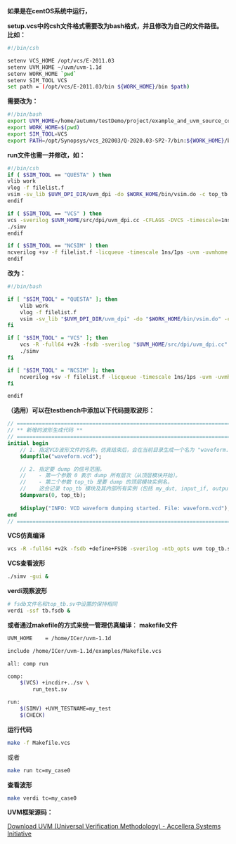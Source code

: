 **如果是在centOS系统中运行，**

**setup.vcs中的csh文件格式需要改为bash格式，并且修改为自己的文件路径。比如：**
```bash
#!/bin/csh

setenv VCS_HOME /opt/vcs/E-2011.03 
setenv UVM_HOME ~/uvm/uvm-1.1d
setenv WORK_HOME `pwd`
setenv SIM_TOOL VCS 
set path = (/opt/vcs/E-2011.03/bin ${WORK_HOME}/bin $path)
```

**需要改为：**
```bash
#!/bin/bash
export UVM_HOME=/home/autumn/testDemo/project/example_and_uvm_source_code/uvm-1.1d
export WORK_HOME=$(pwd)
export SIM_TOOL=VCS 
export PATH=/opt/Synopsys/vcs_202003/Q-2020.03-SP2-7/bin:${WORK_HOME}/bin:$PATH
```

**run文件也需一并修改，如：**
```bash
#!/bin/csh
if ( $SIM_TOOL == "QUESTA" ) then
vlib work
vlog -f filelist.f
vsim -sv_lib $UVM_DPI_DIR/uvm_dpi -do $WORK_HOME/bin/vsim.do -c top_tb
endif

if ( $SIM_TOOL == "VCS" ) then
vcs -sverilog $UVM_HOME/src/dpi/uvm_dpi.cc -CFLAGS -DVCS -timescale=1ns/1ps -f filelist.f 
./simv 
endif

if ( $SIM_TOOL == "NCSIM" ) then
ncverilog +sv -f filelist.f -licqueue -timescale 1ns/1ps -uvm -uvmhome $UVM_HOME 
endif
```
**改为：**
```bash
#!/bin/bash

if [ "$SIM_TOOL" = "QUESTA" ]; then
    vlib work
    vlog -f filelist.f
    vsim -sv_lib "$UVM_DPI_DIR/uvm_dpi" -do "$WORK_HOME/bin/vsim.do" -c top_tb
fi

if [ "$SIM_TOOL" = "VCS" ]; then
    vcs -R -full64 +v2k -fsdb -sverilog "$UVM_HOME/src/dpi/uvm_dpi.cc" -CFLAGS -DVCS -timescale=1ns/1ps -f filelist.f 
    ./simv 
fi

if [ "$SIM_TOOL" = "NCSIM" ]; then
    ncverilog +sv -f filelist.f -licqueue -timescale 1ns/1ps -uvm -uvmhome "$UVM_HOME" 
fi

endif
```


**（选用）可以在testbench中添加以下代码提取波形：**

```systemverilog
// ===========================================================================
// ** 新增的波形生成代码 **
// ===========================================================================
initial begin
    // 1. 指定VCD波形文件的名称。仿真结束后，会在当前目录生成一个名为 "waveform.vcd" 的文件。
    $dumpfile("waveform.vcd");

    // 2. 指定要 dump 的信号范围。
    //    - 第一个参数 0 表示 dump 所有层次（从顶层模块开始）。
    //    - 第二个参数 top_tb 是要 dump 的顶层模块实例名。
    //    这会记录 top_tb 模块及其内部所有实例（包括 my_dut, input_if, output_if 等）的所有信号。
    $dumpvars(0, top_tb);
    
    $display("INFO: VCD waveform dumping started. File: waveform.vcd");
end
// ===========================================================================
```



**VCS仿真编译**

```bash
vcs -R -full64 +v2k -fsdb +define+FSDB -sverilog -ntb_opts uvm top_tb.sv -debug_all -elab -lca -kdb
```

**VCS查看波形**

```bash
./simv -gui & 
```

**verdi观察波形**

```bash
# fsdb文件名和top_tb.sv中设置的保持相同
verdi -ssf tb.fsdb & 
```





**或者通过makefile的方式来统一管理仿真编译**：
**makefile文件**
```bash
UVM_HOME    = /home/ICer/uvm-1.1d

include /home/ICer/uvm-1.1d/examples/Makefile.vcs

all: comp run

comp:
    $(VCS) +incdir+../sv \
        run_test.sv

run:
    $(SIMV) +UVM_TESTNAME=my_test
    $(CHECK)
```
**运行代码**
```bash
make -f Makefile.vcs
```
或者
```bash
make run tc=my_case0
```
**查看波形**
```bash
make verdi tc=my_case0
```
**UVM框架源码：**


[Download UVM (Universal Verification Methodology) - Accellera Systems Initiative](https://accellera.org/downloads/standards/uvm)


